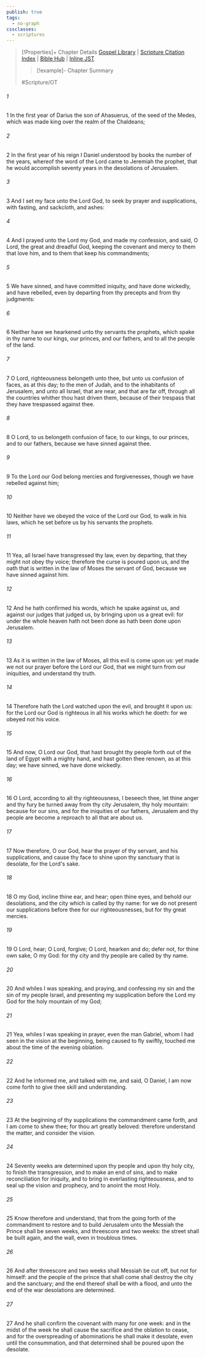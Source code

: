 ```yaml
---
publish: true
tags:
  - no-graph
cssclasses:
  - scriptures
---
```

>[!Properties]+ Chapter Details
>[Gospel Library](https://churchofjesuschrist.org/study/scriptures/ot/dan/9?lang=eng)    |    [Scripture Citation Index](https://scriptures.byu.edu/#07f09::c07f09)    |    [Bible Hub](https://biblehub.com/daniel/9.htm)    |    [Inline JST](https://scripturetoolbox.com/html/ic/Daniel/9.html)
>>[!example]- Chapter Summary
>> 
> 
>
>#Scripture/OT
###### 1
1 In the first year of Darius the son of Ahasuerus, of the seed of the Medes, which was made king over the realm of the Chaldeans;
###### 2
2 In the first year of his reign I Daniel understood by books the number of the years, whereof the word of the Lord came to Jeremiah the prophet, that he would accomplish seventy years in the desolations of Jerusalem.
###### 3
3 And I set my face unto the Lord God, to seek by prayer and supplications, with fasting, and sackcloth, and ashes:
###### 4
4 And I prayed unto the Lord my God, and made my confession, and said, O Lord, the great and dreadful God, keeping the covenant and mercy to them that love him, and to them that keep his commandments;
###### 5
5 We have sinned, and have committed iniquity, and have done wickedly, and have rebelled, even by departing from thy precepts and from thy judgments:
###### 6
6 Neither have we hearkened unto thy servants the prophets, which spake in thy name to our kings, our princes, and our fathers, and to all the people of the land.
###### 7
7 O Lord, righteousness belongeth unto thee, but unto us confusion of faces, as at this day; to the men of Judah, and to the inhabitants of Jerusalem, and unto all Israel, that are near, and that are far off, through all the countries whither thou hast driven them, because of their trespass that they have trespassed against thee.
###### 8
8 O Lord, to us belongeth confusion of face, to our kings, to our princes, and to our fathers, because we have sinned against thee.
###### 9
9 To the Lord our God belong mercies and forgivenesses, though we have rebelled against him;
###### 10
10 Neither have we obeyed the voice of the Lord our God, to walk in his laws, which he set before us by his servants the prophets.
###### 11
11 Yea, all Israel have transgressed thy law, even by departing, that they might not obey thy voice; therefore the curse is poured upon us, and the oath that is written in the law of Moses the servant of God, because we have sinned against him.
###### 12
12 And he hath confirmed his words, which he spake against us, and against our judges that judged us, by bringing upon us a great evil: for under the whole heaven hath not been done as hath been done upon Jerusalem.
###### 13
13 As it is written in the law of Moses, all this evil is come upon us: yet made we not our prayer before the Lord our God, that we might turn from our iniquities, and understand thy truth.
###### 14
14 Therefore hath the Lord watched upon the evil, and brought it upon us: for the Lord our God is righteous in all his works which he doeth: for we obeyed not his voice.
###### 15
15 And now, O Lord our God, that hast brought thy people forth out of the land of Egypt with a mighty hand, and hast gotten thee renown, as at this day; we have sinned, we have done wickedly.
###### 16
16 O Lord, according to all thy righteousness, I beseech thee, let thine anger and thy fury be turned away from thy city Jerusalem, thy holy mountain: because for our sins, and for the iniquities of our fathers, Jerusalem and thy people are become a reproach to all that are about us.
###### 17
17 Now therefore, O our God, hear the prayer of thy servant, and his supplications, and cause thy face to shine upon thy sanctuary that is desolate, for the Lord's sake.
###### 18
18 O my God, incline thine ear, and hear; open thine eyes, and behold our desolations, and the city which is called by thy name: for we do not present our supplications before thee for our righteousnesses, but for thy great mercies.
###### 19
19 O Lord, hear; O Lord, forgive; O Lord, hearken and do; defer not, for thine own sake, O my God: for thy city and thy people are called by thy name.
###### 20
20 And whiles I was speaking, and praying, and confessing my sin and the sin of my people Israel, and presenting my supplication before the Lord my God for the holy mountain of my God;
###### 21
21 Yea, whiles I was speaking in prayer, even the man Gabriel, whom I had seen in the vision at the beginning, being caused to fly swiftly, touched me about the time of the evening oblation.
###### 22
22 And he informed me, and talked with me, and said, O Daniel, I am now come forth to give thee skill and understanding.
###### 23
23 At the beginning of thy supplications the commandment came forth, and I am come to shew thee; for thou art greatly beloved: therefore understand the matter, and consider the vision.
###### 24
24 Seventy weeks are determined upon thy people and upon thy holy city, to finish the transgression, and to make an end of sins, and to make reconciliation for iniquity, and to bring in everlasting righteousness, and to seal up the vision and prophecy, and to anoint the most Holy.
###### 25
25 Know therefore and understand, that from the going forth of the commandment to restore and to build Jerusalem unto the Messiah the Prince shall be seven weeks, and threescore and two weeks: the street shall be built again, and the wall, even in troublous times.
###### 26
26 And after threescore and two weeks shall Messiah be cut off, but not for himself: and the people of the prince that shall come shall destroy the city and the sanctuary; and the end thereof shall be with a flood, and unto the end of the war desolations are determined.
###### 27
27 And he shall confirm the covenant with many for one week: and in the midst of the week he shall cause the sacrifice and the oblation to cease, and for the overspreading of abominations he shall make it desolate, even until the consummation, and that determined shall be poured upon the desolate.
